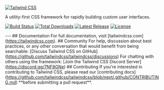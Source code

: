 [![Tailwind CSS](https://raw.githubusercontent.com/tailwindlabs/tailwindcss/HEAD/.github/logo-light.svg)](https://tailwindcss.com/)

A utility-first CSS framework for rapidly building custom user interfaces.

[![Build Status](https://img.shields.io/github/actions/workflow/status/tailwindlabs/tailwindcss/ci.yml?branch=next)](https://github.com/tailwindlabs/tailwindcss/actions) [![Total Downloads](https://img.shields.io/npm/dt/tailwindcss.svg)](https://www.npmjs.com/package/tailwindcss) [![Latest Release](https://img.shields.io/npm/v/tailwindcss.svg)](https://github.com/tailwindcss/tailwindcss/releases) [![License](https://img.shields.io/npm/l/tailwindcss.svg)](https://github.com/tailwindcss/tailwindcss/blob/master/LICENSE)

\--- ## Documentation For full documentation, visit \[tailwindcss.com\](https://tailwindcss.com). ## Community For help, discussion about best practices, or any other conversation that would benefit from being searchable: \[Discuss Tailwind CSS on GitHub\](https://github.com/tailwindcss/tailwindcss/discussions) For chatting with others using the framework: \[Join the Tailwind CSS Discord Server\](https://discord.gg/7NF8GNe) ## Contributing If you're interested in contributing to Tailwind CSS, please read our \[contributing docs\](https://github.com/tailwindcss/tailwindcss/blob/next/.github/CONTRIBUTING.md) \*\*before submitting a pull request\*\*.
